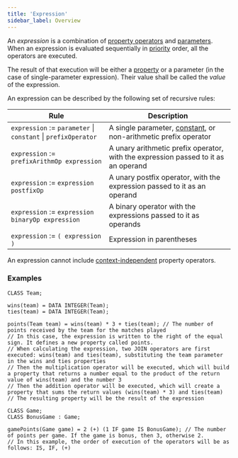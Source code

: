 ```yaml
---
title: 'Expression'
sidebar_label: Overview
---
```


An *expression* is a combination of [property operators](Property_operators.md) and [parameters](Properties.md). When an expression is evaluated sequentially in [priority](Operator_priority.md) order, all the operators are executed.

The result of that execution will be either a [property](Properties.md) or a parameter (in the case of single-parameter expression). Their value shall be called the *value* of the expression.

An expression can be described by the following set of recursive rules:

|Rule|Description|
|---|---|
|`expression` := `parameter` \| `constant` \| `prefixOperator`|A single parameter, [constant](Constant.md), or non-arithmetic prefix operator|
|`expression` := `prefixArithmOp expression`|A unary arithmetic prefix operator, with the expression passed to it as an operand|
|`expression` := `expression postfixOp`|A unary postfix operator, with the expression passed to it as an operand|
|`expression` := `expression binaryOp expression`|A binary operator with the expressions passed to it as operands|
|`expression` := `( expression )`|Expression in parentheses|

An expression cannot include [context-independent](Property_operators.md#contextindependent) property operators.

### Examples

```lsf
CLASS Team;

wins(team) = DATA INTEGER(Team);
ties(team) = DATA INTEGER(Team);

points(Team team) = wins(team) * 3 + ties(team); // The number of points received by the team for the matches played
// In this case, the expression is written to the right of the equal sign. It defines a new property called points.
// When calculating the expression, two JOIN operators are first executed: wins(team) and ties(team), substituting the team parameter in the wins and ties properties
// Then the multiplication operator will be executed, which will build a property that returns a number equal to the product of the return value of wins(team) and the number 3
// Then the addition operator will be executed, which will create a property that sums the return values (wins(team) * 3) and ties(team)
// The resulting property will be the result of the expression

CLASS Game;
CLASS BonusGame : Game;

gamePoints(Game game) = 2 (+) (1 IF game IS BonusGame); // The number of points per game. If the game is bonus, then 3, otherwise 2.
// In this example, the order of execution of the operators will be as follows: IS, IF, (+)
```

